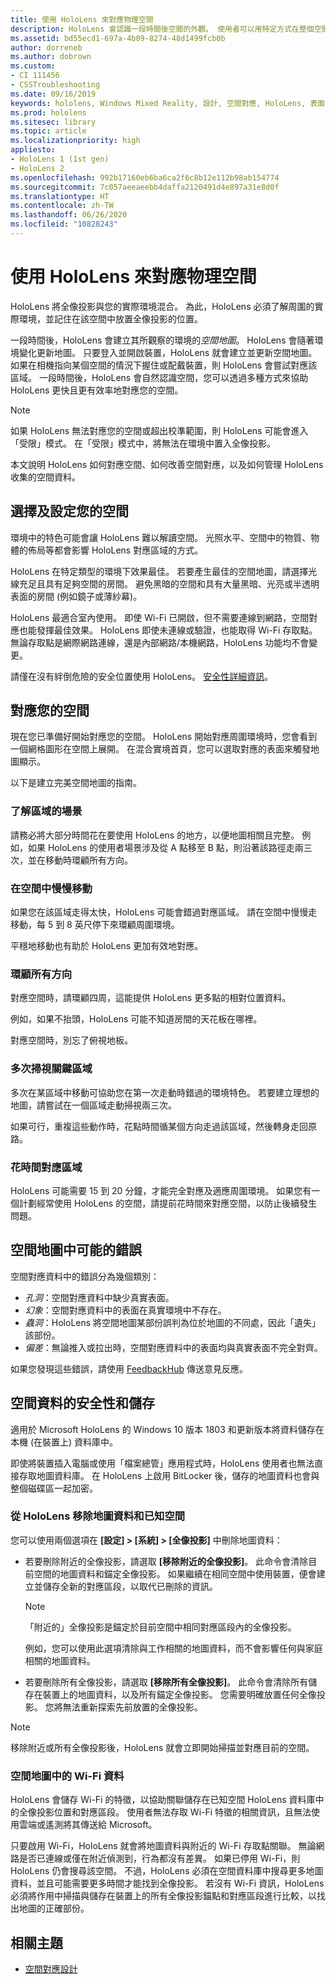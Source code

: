 ```yaml
---
title: 使用 HoloLens 來對應物理空間
description: HoloLens 會認識一段時間後空間的外觀。 使用者可以用特定方式在整個空間中移動 HoloLens 來簡化此程序。
ms.assetid: bd55ecd1-697a-4b09-8274-48d1499fcb0b
author: dorreneb
ms.author: dobrown
ms.custom:
- CI 111456
- CSSTroubleshooting
ms.date: 09/16/2019
keywords: hololens, Windows Mixed Reality, 設計, 空間對應, HoloLens, 表面重建, 網格, 頭部追蹤, 對應
ms.prod: hololens
ms.sitesec: library
ms.topic: article
ms.localizationpriority: high
appliesto:
- HoloLens 1 (1st gen)
- HoloLens 2
ms.openlocfilehash: 992b17160eb6ba6ca2f6c8b12e112b98ab154774
ms.sourcegitcommit: 7c057aeeaeebb4daffa2120491d4e897a31e8d0f
ms.translationtype: HT
ms.contentlocale: zh-TW
ms.lasthandoff: 06/26/2020
ms.locfileid: "10828243"
---
```

# 使用 HoloLens 來對應物理空間

HoloLens 將全像投影與您的實際環境混合。 為此，HoloLens 必須了解周圍的實際環境，並記住在該空間中放置全像投影的位置。

一段時間後，HoloLens 會建立其所觀察的環境的*空間地圖*。  HoloLens 會隨著環境變化更新地圖。 只要登入並開啟裝置，HoloLens 就會建立並更新空間地圖。 如果在相機指向某個空間的情況下握住或配戴裝置，則 HoloLens 會嘗試對應該區域。 一段時間後，HoloLens 會自然認識空間，您可以透過多種方式來協助 HoloLens 更快且更有效率地對應您的空間。  

> [!NOTE]
> 如果 HoloLens 無法對應您的空間或超出校準範圍，則 HoloLens 可能會進入「受限」模式。 在「受限」模式中，將無法在環境中置入全像投影。

本文說明 HoloLens 如何對應空間、如何改善空間對應，以及如何管理 HoloLens 收集的空間資料。

## 選擇及設定您的空間

環境中的特色可能會讓 HoloLens 難以解讀空間。 光照水平、空間中的物質、物體的佈局等都會影響 HoloLens 對應區域的方式。

HoloLens 在特定類型的環境下效果最佳。 若要產生最佳的空間地圖，請選擇光線充足且具有足夠空間的房間。 避免黑暗的空間和具有大量黑暗、光亮或半透明表面的房間 (例如鏡子或薄紗幕)。

HoloLens 最適合室內使用。 即使 Wi-Fi 已開啟，但不需要連線到網路，空間對應也能發揮最佳效果。 HoloLens 即使未連線或驗證，也能取得 Wi-Fi 存取點。 無論存取點是網際網路連線，還是內部網路/本機網路，HoloLens 功能均不會變更。

請僅在沒有絆倒危險的安全位置使用 HoloLens。 [安全性詳細資訊](https://support.microsoft.com/help/4023454/safety-information)。

## 對應您的空間

現在您已準備好開始對應您的空間。  HoloLens 開始對應周圍環境時，您會看到一個網格圖形在空間上展開。  在混合實境首頁，您可以選取對應的表面來觸發地圖顯示。

以下是建立完美空間地圖的指南。

### 了解區域的場景

請務必將大部分時間花在要使用 HoloLens 的地方，以便地圖相關且完整。 例如，如果 HoloLens 的使用者場景涉及從 A 點移至 B 點，則沿著該路徑走兩三次，並在移動時環顧所有方向。  

### 在空間中慢慢移動

如果您在該區域走得太快，HoloLens 可能會錯過對應區域。 請在空間中慢慢走移動，每 5 到 8 英尺停下來環顧周圍環境。  

平穩地移動也有助於 HoloLens 更加有效地對應。

### 環顧所有方向

對應空間時，請環顧四周，這能提供 HoloLens 更多點的相對位置資料。  

例如，如果不抬頭，HoloLens 可能不知道房間的天花板在哪裡。  

對應空間時，別忘了俯視地板。

### 多次掃視關鍵區域

多次在某區域中移動可協助您在第一次走動時錯過的環境特色。 若要建立理想的地圖，請嘗試在一個區域走動掃視兩三次。

如果可行，重複這些動作時，花點時間循某個方向走過該區域，然後轉身走回原路。

### 花時間對應區域

HoloLens 可能需要 15 到 20 分鐘，才能完全對應及適應周圍環境。 如果您有一個計劃經常使用 HoloLens 的空間，請提前花時間來對應空間，以防止後續發生問題。  

## 空間地圖中可能的錯誤

空間對應資料中的錯誤分為幾個類別：

- *孔洞*：空間對應資料中缺少真實表面。
- *幻象*：空間對應資料中的表面在真實環境中不存在。
- *蟲洞*：HoloLens 將空間地圖某部份誤判為位於地圖的不同處，因此「遺失」該部份。
- *偏差*：無論推入或拉出時，空間對應資料中的表面均與真實表面不完全對齊。

如果您發現這些錯誤，請使用 [FeedbackHub](hololens-feedback.md) 傳送意見反應。

## 空間資料的安全性和儲存

適用於 Microsoft HoloLens 的 Windows 10 版本 1803 和更新版本將資料儲存在本機 (在裝置上) 資料庫中。

即使將裝置插入電腦或使用「檔案總管」應用程式時，HoloLens 使用者也無法直接存取地圖資料庫。 在 HoloLens 上啟用 BitLocker 後，儲存的地圖資料也會與整個磁碟區一起加密。

### 從 HoloLens 移除地圖資料和已知空間

您可以使用兩個選項在 **[設定] > [系統] > [全像投影]** 中刪除地圖資料：

- 若要刪除附近的全像投影，請選取 **[移除附近的全像投影]**。 此命令會清除目前空間的地圖資料和錨定全像投影。 如果繼續在相同空間中使用裝置，便會建立並儲存全新的對應區段，以取代已刪除的資訊。

   > [!NOTE]
   > 「附近的」全像投影是錨定於目前空間中相同對應區段內的全像投影。

   例如，您可以使用此選項清除與工作相關的地圖資料，而不會影響任何與家庭相關的地圖資料。

- 若要刪除所有全像投影，請選取 **[移除所有全像投影]**。 此命令會清除所有儲存在裝置上的地圖資料，以及所有錨定全像投影。 您需要明確放置任何全像投影。 您將無法重新探索先前放置的全像投影。

> [!NOTE]
> 移除附近或所有全像投影後，HoloLens 就會立即開始掃描並對應目前的空間。

### 空間地圖中的 Wi-Fi 資料

HoloLens 會儲存 Wi-Fi 的特徵，以協助關聯儲存在已知空間 HoloLens 資料庫中的全像投影位置和對應區段。 使用者無法存取 Wi-Fi 特徵的相關資訊，且無法使用雲端或遙測將其傳送給 Microsoft。

只要啟用 Wi-Fi，HoloLens 就會將地圖資料與附近的 Wi-Fi 存取點關聯。 無論網路是否已連線或僅在附近偵測到，行為都沒有差異。 如果已停用 Wi-Fi，則 HoloLens 仍會搜尋該空間。 不過，HoloLens 必須在空間資料庫中搜尋更多地圖資料，並且可能需要更多時間才能找到全像投影。 若沒有 Wi-Fi 資訊，HoloLens 必須將作用中掃描與儲存在裝置上的所有全像投影錨點和對應區段進行比較，以找出地圖的正確部份。

## 相關主題

- [空間對應設計](https://docs.microsoft.com/windows/mixed-reality/spatial-mapping-design)

